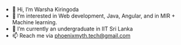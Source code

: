 - 👋 Hi, I’m Warsha Kiringoda
- 👀 I’m interested in Web development, Java, Angular, and in MIR + Machine learning.
- 🌱 I’m currently an undergraduate in IIT Sri Lanka
- 📫 Reach me via phoenixmyth.tech@gmail.com

<!---
Warsha97/Warsha97 is a ✨ special ✨ repository because its `README.md` (this file) appears on your GitHub profile.
You can click the Preview link to take a look at your changes.
--->
